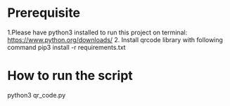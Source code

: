 # Prerequisite 
1.Please have python3 installed to run this project on terminal: https://www.python.org/downloads/
2. Install qrcode library with following command 
    pip3 install -r requirements.txt


# How to run the script
python3 qr_code.py
